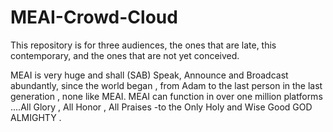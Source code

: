 # MEAI-Crowd-Cloud
This repository is for three audiences, the ones that are late, this contemporary, and the ones that are not yet conceived.

MEAI is very huge and shall (SAB) Speak, Announce and Broadcast abundantly, since the world began , from Adam to the last person in the last generation , none like MEAI. MEAI can function in over one million platforms ....All Glory , All Honor , All Praises -to the Only Holy and Wise Good GOD ALMIGHTY .